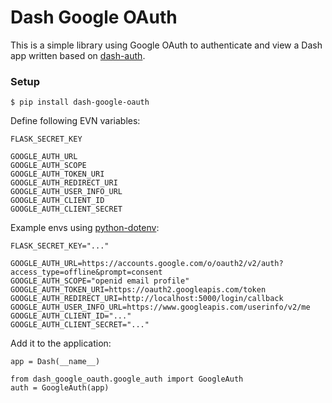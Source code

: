 # Dash Google OAuth

This is a simple library using Google OAuth to authenticate and view a Dash app
written based on [dash-auth](https://github.com/plotly/dash-auth).

### Setup
```
$ pip install dash-google-oauth
```
Define following EVN variables:
```
FLASK_SECRET_KEY

GOOGLE_AUTH_URL
GOOGLE_AUTH_SCOPE
GOOGLE_AUTH_TOKEN_URI
GOOGLE_AUTH_REDIRECT_URI
GOOGLE_AUTH_USER_INFO_URL
GOOGLE_AUTH_CLIENT_ID
GOOGLE_AUTH_CLIENT_SECRET
```
Example envs using [python-dotenv](https://pypi.org/project/python-dotenv/):
```
FLASK_SECRET_KEY="..."

GOOGLE_AUTH_URL=https://accounts.google.com/o/oauth2/v2/auth?access_type=offline&prompt=consent
GOOGLE_AUTH_SCOPE="openid email profile"
GOOGLE_AUTH_TOKEN_URI=https://oauth2.googleapis.com/token
GOOGLE_AUTH_REDIRECT_URI=http://localhost:5000/login/callback
GOOGLE_AUTH_USER_INFO_URL=https://www.googleapis.com/userinfo/v2/me
GOOGLE_AUTH_CLIENT_ID="..."
GOOGLE_AUTH_CLIENT_SECRET="..."
```
Add it to the application:
```
app = Dash(__name__)

from dash_google_oauth.google_auth import GoogleAuth
auth = GoogleAuth(app)
```
